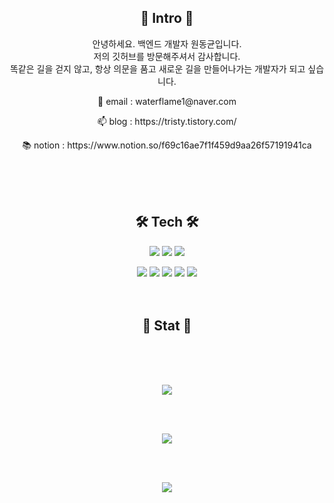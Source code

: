 <!--
![header](https://capsule-render.vercel.app/api?type=cylinder&color=gradient&text=Hello%20Tristy!)
-->

<h2 align="center"> 👋 Intro 👋 </h2>
<p align="center">안녕하세요. 백엔드 개발자 원동균입니다. </br> 저의 깃허브를 방문해주셔서 감사합니다. </br> 똑같은 길을 걷지 않고, 항상 의문을 품고 새로운 길을 만들어나가는 개발자가 되고 싶습니다. </p> 

<p align="center"> 📨 email : waterflame1@naver.com </p>
<p align="center"> 📫 blog : https://tristy.tistory.com/ </p>
<p align="center"> 📚 notion : https://www.notion.so/f69c16ae7f1f459d9aa26f57191941ca </p>

</br>
</br>
</br>

<h2 align="center"> 🛠 Tech 🛠 </h2>

<p align="center"><img src="https://img.shields.io/badge/Node.js-339933?style=flat-square&logo=Node.js&logoColor=white"/></a> <img src="https://img.shields.io/badge/NestJS-E0234E?style=flat-square&logo=NestJS&logoColor=white"/></a> <img src="https://img.shields.io/badge/JavaScript-F7DF1E?style=flat-square&logo=JavaScript&logoColor=black"/></a></p>  

<p align="center"><img src="https://img.shields.io/badge/Python-3766AB?style=flat-square&logo=Python&logoColor=white"/></a> <img src="https://img.shields.io/badge/TypeScript-3178C6?style=flat-square&logo=TypeScript&logoColor=white"/></a> <img src="https://img.shields.io/badge/Oracle-F80000?style=flat-square&logo=Oracle&logoColor=white"/></a> <img src="https://img.shields.io/badge/MySQL-4479A1?style=flat-square&logo=MySQL&logoColor=white"/></a> <img src="https://img.shields.io/badge/Amazon_AWS-232F3E?style=flat-square&logo=Amazon_AWS&logoColor=white"/></a>  

</br>
</br>
</br>

<h2 align="center"> 🧬 Stat 🧬 </h2>

</br>
</br>
</br>

<p align="center"> 
<a href="https://github.com/WonDongGyun/github-readme-stats">
  <img align="center" src="https://github-readme-stats.vercel.app/api?username=WonDongGyun&show_icons=true&theme=dracula" />
</a>
</p>

</br>
</br>

<p align="center"> 
<a href="https://github.com/WonDongGyun/github-readme-stats">
  <img align="center" src="https://github-readme-stats.vercel.app/api/top-langs/?username=WonDongGyun&layout=compact&hide=Ejs,html,css" />
</a>
</p>

</br>
</br>

<p align="center"> 
<a href="https://solved.ac/wofhdjxor/">
  <img align="center" src="http://mazassumnida.wtf/api/v2/generate_badge?boj=wofhdjxor" />
</a>
</p>

</br>
</br>

<!--
![footer](https://capsule-render.vercel.app/api?type=cylinder&color=gradient)
-->
<!--
**WonDongGyun/WonDongGyun** is a ✨ _special_ ✨ repository because its `README.md` (this file) appears on your GitHub profile.

Here are some ideas to get you started:

- 🔭 I’m currently working on ...
- 🌱 I’m currently learning ...
- 👯 I’m looking to collaborate on ...
- 🤔 I’m looking for help with ...
- 💬 Ask me about ...
- 📫 How to reach me: ...
- 😄 Pronouns: ...
- ⚡ Fun fact: ...
-->


